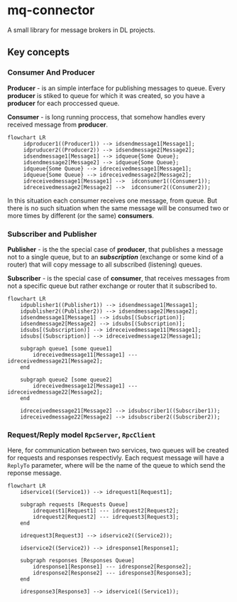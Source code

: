 # mq-connector

A small library for message brokers in DL projects.

## Key concepts

### Consumer And Producer

**Producer** - is an simple interface for publishing messages to queue.
Every **producer** is stiked to queue for which it was created, so you have
a **producer** for each proccessed queue.

**Consumer** - is long running proccess, that somehow handles every received
message from **producer**. 
 
```mermaid
flowchart LR
     idproducer1((Producer1)) --> idsendmessage1[Message1];
     idpruducer2((Producer2)) --> idsendmessage2[Message2];
     idsendmessage1[Message1] --> idqueue{Some Queue};
     idsendmessage2[Message2] --> idqueue{Some Queue};
     idqueue{Some Queue} --> idreceivedmessage1[Message1];
     idqueue{Some Queue} --> idreceivedmessage2[Message2];
     idreceivedmessage1[Message1] -->  idconsumer1((Consumer1));
     idreceivedmessage2[Message2] -->  idconsumer2((Consumer2));
```

In this situation each consumer receives one message, from queue. But
there is no such situation when the same message will be consumed two
or more times by different (or the same) **consumers**.

### Subscriber and Publisher

**Publisher** - is the the special case of **producer**, that publishes a message
not to a single queue, but to an _**subscription**_ (exchange or some kind of a router)
that will copy message to all subscribed (listening) queues.

**Subscriber** - is the special case of **consumer**, that receives messages from not
a specific queue but rather exchange or router that it subscribed to.

```mermaid
flowchart LR
    idpublisher1((Publisher1)) --> idsendmessage1[Message1];
    idpublisher2((Publisher2)) --> idsendmessage2[Message2];
    idsendmessage1[Message1] --> idsubs[(Subscription)];
    idsendmessage2[Message2] --> idsubs[(Subscription)];
    idsubs[(Subscription)] --> idreceivedmessage11[Message1];
    idsubs[(Subscription)] --> idreceivedmessage12[Message1];
    
    subgraph queue1 [some queue1]
        idreceivedmessage11[Message1] --- idreceivedmessage21[Message2];
    end
    
    subgraph queue2 [some queue2]
        idreceivedmessage12[Message1] --- idreceivedmessage22[Message2];
    end
    
    idreceivedmessage21[Message2] --> idsubscriber1((Subscriber1));
    idreceivedmessage22[Message2] --> idsubscriber2((Subscriber2));
```

### Request/Reply model `RpcServer`, `RpcClient`

Here, for communication between two services, two queues will be created
for requests and responses respectivly. Each request message will have a
`ReplyTo` parameter, where will be the name of the queue to which send the
reponse message.

```mermaid
flowchart LR
    idservice1((Service1)) --> idrequest1[Request1];
    
    subgraph requests [Requests Queue]
        idrequest1[Request1] --- idrequest2[Request2];
        idrequest2[Request2] --- idrequest3[Request3];
    end
    
    idrequest3[Request3] --> idservice2((Service2));
    
    idservice2((Service2)) --> idresponse1[Response1];
    
    subgraph responses [Responses Queue]
        idresponse1[Response1] --- idresponse2[Response2];
        idresponse2[Response2] --- idresponse3[Response3];
    end
    
    idresponse3[Response3] --> idservice1((Service1));
```
